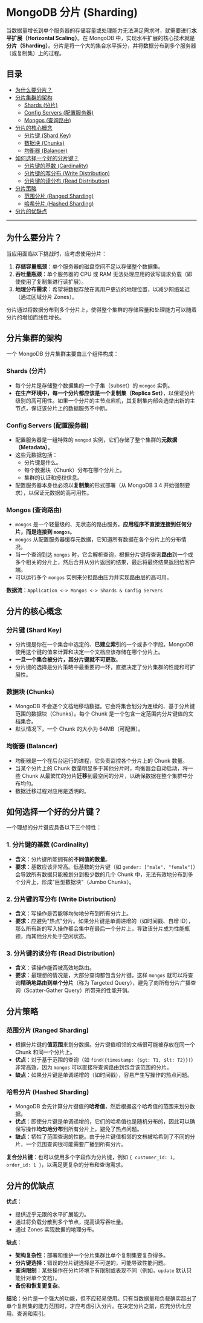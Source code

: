 # MongoDB 分片 (Sharding)

当数据量增长到单个服务器的存储容量或处理能力无法满足需求时，就需要进行**水平扩展（Horizontal Scaling）**。在 MongoDB 中，实现水平扩展的核心技术就是**分片（Sharding）**。分片是将一个大的集合水平拆分，并将数据分布到多个服务器（或复制集）上的过程。

## 目录
- [为什么要分片？](#为什么要分片)
- [分片集群的架构](#分片集群的架构)
  - [Shards (分片)](#shards-分片)
  - [Config Servers (配置服务器)](#config-servers-配置服务器)
  - [Mongos (查询路由)](#mongos-查询路由)
- [分片的核心概念](#分片的核心概念)
  - [分片键 (Shard Key)](#分片键-shard-key)
  - [数据块 (Chunks)](#数据块-chunks)
  - [均衡器 (Balancer)](#均衡器-balancer)
- [如何选择一个好的分片键？](#如何选择一个好的分片键)
  - [分片键的基数 (Cardinality)](#分片键的基数-cardinality)
  - [分片键的写分布 (Write Distribution)](#分片键的写分布-write-distribution)
  - [分片键的读分布 (Read Distribution)](#分片键的读分布-read-distribution)
- [分片策略](#分片策略)
  - [范围分片 (Ranged Sharding)](#范围分片-ranged-sharding)
  - [哈希分片 (Hashed Sharding)](#哈希分片-hashed-sharding)
- [分片的优缺点](#分片的优缺点)

---

## 为什么要分片？

当应用面临以下挑战时，应考虑使用分片：

1.  **存储容量瓶颈**：单个服务器的磁盘空间不足以存储整个数据集。
2.  **吞吐量瓶颈**：单个服务器的 CPU 或 RAM 无法处理应用的读写请求负载（即使使用了复制集进行读扩展）。
3.  **地理分布需求**：希望将数据存放在离用户更近的地理位置，以减少网络延迟（通过区域分片 Zones）。

分片通过将数据分布到多个分片上，使得整个集群的存储容量和处理能力可以随着分片的增加而线性增长。

## 分片集群的架构

一个 MongoDB 分片集群主要由三个组件构成：

### Shards (分片)

-   每个分片是存储整个数据集的一个子集（subset）的 `mongod` 实例。
-   **在生产环境中，每一个分片都应该是一个复制集（Replica Set）**，以保证分片级别的高可用性。如果一个分片的主节点宕机，其复制集内部会选举出新的主节点，保证该分片上的数据服务不中断。

### Config Servers (配置服务器)

-   配置服务器是一组特殊的 `mongod` 实例，它们存储了整个集群的**元数据（Metadata）**。
-   这些元数据包括：
    -   分片键是什么。
    -   每个数据块（Chunk）分布在哪个分片上。
    -   集群的认证和授权信息。
-   配置服务器本身也必须以**复制集**的形式部署（从 MongoDB 3.4 开始强制要求），以保证元数据的高可用性。

### Mongos (查询路由)

-   `mongos` 是一个轻量级的、无状态的路由服务。**应用程序不直接连接到任何分片，而是连接到 `mongos`**。
-   `mongos` 从配置服务器缓存元数据，它知道所有数据在各个分片上的分布情况。
-   当一个查询到达 `mongos` 时，它会解析查询，根据分片键将查询**路由**到一个或多个相关的分片上，然后合并从分片返回的结果，最后将最终结果返回给客户端。
-   可以运行多个 `mongos` 实例来分担路由压力并实现路由层的高可用。

**数据流**：`Application <-> Mongos <-> Shards & Config Servers`

## 分片的核心概念

### 分片键 (Shard Key)

-   分片键是你在一个集合中选定的、**已建立索引**的一个或多个字段。MongoDB 使用这个键的值来计算和决定一个文档应该存储在哪个分片上。
-   **一旦一个集合被分片，其分片键就不可更改**。
-   分片键的选择是分片策略中最重要的一环，直接决定了分片集群的性能和可扩展性。

### 数据块 (Chunks)

-   MongoDB 不会逐个文档地移动数据。它会将集合划分为连续的、基于分片键范围的数据块（Chunks）。每个 Chunk 是一个包含一定范围内分片键值的文档集合。
-   默认情况下，一个 Chunk 的大小为 64MB（可配置）。

### 均衡器 (Balancer)

-   均衡器是一个在后台运行的进程，它负责监控各个分片上的 Chunk 数量。
-   当某个分片上的 Chunk 数量明显多于其他分片时，均衡器会自动启动，将一些 Chunk 从最繁忙的分片**迁移**到最空闲的分片，以确保数据在整个集群中分布均匀。
-   数据迁移过程对应用是透明的。

## 如何选择一个好的分片键？

一个理想的分片键应具备以下三个特性：

### 1. 分片键的基数 (Cardinality)

-   **含义**：分片键所能拥有的**不同值的数量**。
-   **要求**：基数应该非常高。低基数的分片键（如 `gender: ["male", "female"]`）会导致所有数据只能被划分到极少数的几个 Chunk 中，无法有效地分布到多个分片上，形成"巨型数据块"（Jumbo Chunks）。

### 2. 分片键的写分布 (Write Distribution)

-   **含义**：写操作是否能够均匀地分布到所有分片上。
-   **要求**：应避免"热点"分片。如果分片键是单调递增的（如时间戳、自增 ID），那么所有新的写入操作都会集中在最后一个分片上，导致该分片成为性能瓶颈，而其他分片处于空闲状态。

### 3. 分片键的读分布 (Read Distribution)

-   **含义**：读操作能否被高效地路由。
-   **要求**：最理想的情况是，大部分查询都包含分片键，这样 `mongos` 就可以将查询**精确地路由到单个分片**（称为 Targeted Query），避免了向所有分片广播查询（Scatter-Gather Query）所带来的性能开销。

## 分片策略

### 范围分片 (Ranged Sharding)

-   根据分片键的**值范围**来划分数据。分片键值相邻的文档很可能被存放在同一个 Chunk 和同一个分片上。
-   **优点**：对于基于范围的查询（如 `find({timestamp: {$gt: T1, $lt: T2}})`）非常高效，因为 `mongos` 可以直接将查询路由到包含该范围的分片。
-   **缺点**：如果分片键是单调递增的（如时间戳），容易产生写操作的热点问题。

### 哈希分片 (Hashed Sharding)

-   MongoDB 会先计算分片键值的**哈希值**，然后根据这个哈希值的范围来划分数据。
-   **优点**：即使分片键是单调递增的，它们的哈希值也是随机分布的，因此可以确保写操作**均匀地分布**到所有分片上，避免了热点问题。
-   **缺点**：牺牲了范围查询的性能。由于分片键值相邻的文档被哈希到了不同的分片，一个范围查询很可能需要广播到所有分片。

**复合分片键**：也可以使用多个字段作为分片键，例如 `{ customer_id: 1, order_id: 1 }`，以满足更复杂的分布和查询需求。

## 分片的优缺点

**优点**：
-   提供近乎无限的水平扩展能力。
-   通过将负载分散到多个节点，提高读写吞吐量。
-   通过 Zones 实现数据的地理分布。

**缺点**：
-   **架构复杂性**：部署和维护一个分片集群比单个复制集要复杂得多。
-   **分片键选择**：错误的分片键选择是不可逆的，可能导致性能问题。
-   **查询限制**：某些操作在分片环境下有限制或表现不同（例如，`update` 默认只能针对单个文档）。
-   **备份和恢复更复杂**。

**结论**：分片是一个强大的功能，但不应轻易使用。只有当数据量和负载确实超出了单个复制集的能力范围时，才应考虑引入分片。在决定分片之前，应充分优化应用、查询和索引。 